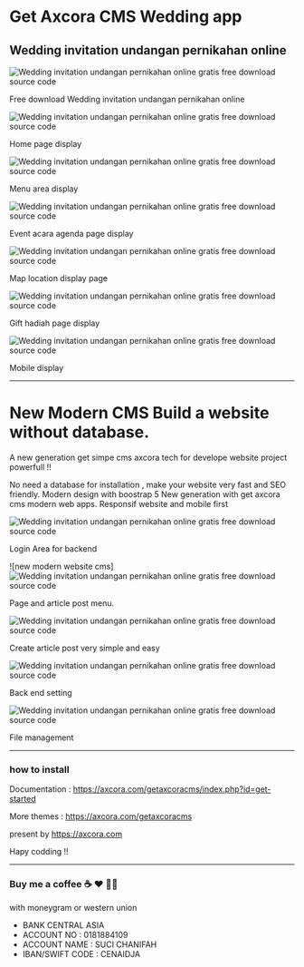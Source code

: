 # Get Axcora CMS Wedding app

## Wedding invitation undangan pernikahan online

![Wedding invitation undangan pernikahan online gratis free download source code](https://mesinkasir.github.io/weddingonline/img/undangan%20pernikahan%20online%20free%20download%20gratis%20source%20code%20full%20(1).jpg)

Free download Wedding invitation undangan pernikahan online

![Wedding invitation undangan pernikahan online gratis free download source code](https://mesinkasir.github.io/weddingonline/img/undangan%20pernikahan%20online%20free%20download%20gratis%20source%20code%20full%20(1).png)

Home page display

![Wedding invitation undangan pernikahan online gratis free download source code](https://mesinkasir.github.io/weddingonline/img/undangan%20pernikahan%20online%20free%20download%20gratis%20source%20code%20full%20(2).png)

Menu area display

![Wedding invitation undangan pernikahan online gratis free download source code](https://mesinkasir.github.io/weddingonline/img/undangan%20pernikahan%20online%20free%20download%20gratis%20source%20code%20full%20(3).png)

Event acara agenda page display

![Wedding invitation undangan pernikahan online gratis free download source code](https://mesinkasir.github.io/weddingonline/img/undangan%20pernikahan%20online%20free%20download%20gratis%20source%20code%20full%20(4).png)

Map location display page

![Wedding invitation undangan pernikahan online gratis free download source code](https://mesinkasir.github.io/weddingonline/img/undangan%20pernikahan%20online%20free%20download%20gratis%20source%20code%20full%20(5).png)

Gift hadiah page display

![Wedding invitation undangan pernikahan online gratis free download source code](https://mesinkasir.github.io/weddingonline/img/undangan%20pernikahan%20online%20free%20download%20gratis%20source%20code%20full%20(7).png)

Mobile display
 

 -----------------------------------------------------------------

# New Modern CMS Build a website without database.

A new generation get simpe cms axcora tech for develope website project powerfull !!

No need a database for installation , make your website very fast and SEO friendly.
Modern design with boostrap 5
New generation with get axcora cms modern web apps.
Responsif website and mobile first

![Wedding invitation undangan pernikahan online gratis free download source code](https://mesinkasir.github.io/weddingonline/img/login.png)

Login Area for backend

![new modern website cms]![Wedding invitation undangan pernikahan online gratis free download source code](https://mesinkasir.github.io/weddingonline/img/post.png)

Page and article post menu.

![Wedding invitation undangan pernikahan online gratis free download source code](https://mesinkasir.github.io/weddingonline/img/article.png)

Create article post very simple and easy

![Wedding invitation undangan pernikahan online gratis free download source code](https://mesinkasir.github.io/weddingonline/img/setting.png)

Back end setting

![Wedding invitation undangan pernikahan online gratis free download source code](https://mesinkasir.github.io/weddingonline/img/file.png)

File management

 -----------------------------------------------------------------
### how to install

Documentation : https://axcora.com/getaxcoracms/index.php?id=get-started

More themes :
https://axcora.com/getaxcoracms

present by https://axcora.com

Hapy codding !!

--------------------------------------------------------------------------------------------------------------------

### Buy me a coffee ☕️ ❤️  ✌🏻 

with moneygram or western union

+ BANK CENTRAL ASIA
+ ACCOUNT NO : 0181884109
+ ACCOUNT NAME : SUCI CHANIFAH
+ IBAN/SWIFT CODE : CENAIDJA
